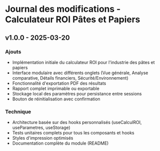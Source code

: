 # Journal des modifications - Calculateur ROI Pâtes et Papiers

## v1.0.0 - 2025-03-20

### Ajouts
- Implémentation initiale du calculateur ROI pour l'industrie des pâtes et papiers
- Interface modulaire avec différents onglets (Vue générale, Analyse comparative, Détails financiers, Sécurité/Environnement)
- Fonctionnalité d'exportation PDF des résultats
- Rapport complet imprimable ou exportable
- Stockage local des paramètres pour persistance entre sessions
- Bouton de réinitialisation avec confirmation

### Technique
- Architecture basée sur des hooks personnalisés (useCalculROI, useParametres, useStorage)
- Tests unitaires complets pour tous les composants et hooks
- Styles d'impression optimisés
- Documentation complète du module (README)
